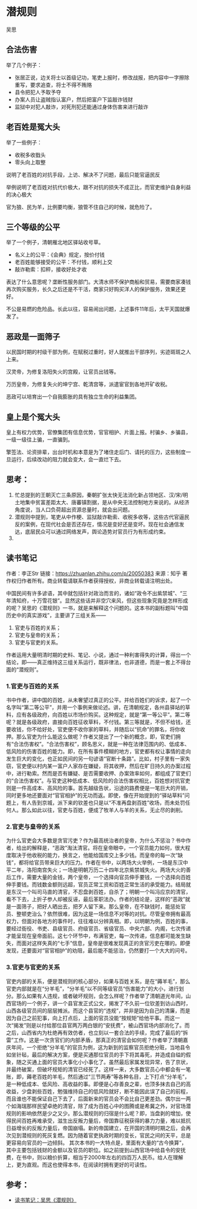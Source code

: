 # 潜规则

吴思

## 合法伤害

举了几个例子：

- 张居正说，边关将士以首级记功，笔吏上报时，修改战报，把内容中一字擦除重写，要求追查，将士不得不贿赂
- 县令把犯人予取予夺
- 办案人员让盗贼指认富户，然后把富户下监敲诈钱财
- 监狱中对犯人敲诈，对死刑犯还能通过身体伤害来进行敲诈

## 老百姓是冤大头

举了一些例子：

- 收税多收戥头
- 零头向上取整

说明了老百姓的对抗手段，上访、解决不了问题，最后只能官逼民反

举例说明了老百姓对抗代价极大，跟不对抗的损失不成正比，而官吏维护自身利益的决心极大

官为狼、民为羊，比例要均衡，狼管不住自己的时候，就危险了。

## 三个等级的公平

举了一个例子，清朝雁北地区驿站收号草。

- 名义上的公平：《会典》规定，按价付钱
- 老百姓能够接受的公平：不付钱，顺利上交
- 敲诈勒索：扣秤，接收好处才收

表达了什么意思呢？垄断性服务部门。大清水师不保护商船和贸易，需要商家凑钱再次购买服务，长久之后还是不干活，商家只好购买洋人的保护服务，效果还更好。

不公是易燃的危险品。长此以往，容易闹出问题，上述事件11年后，太平天国就爆发了。

## 恶政是一面筛子

以民国时期的村级干部为例，在赋税过重时，好人就推出干部序列，劣迹斑斑之人上来。

汉灵帝，为修复洛阳失火的宫殿，让官员出钱等。

万历皇帝，为修复失火的坤宁宫、乾清宫等，派遣宦官到各地开矿收税。

恶政可以培育出一个自我膨胀的具有独立生命的利益集团。

## 皇上是个冤大头

皇上有权力优势，官僚集团有信息优势，官官相护、片面上报。村骗乡、乡骗县，一级一级往上骗，一直骗到。

擎签法、论资排辈，出台时机和本意是为了堵住走后门、请托的压力，这些制度一旦运行，后续改动的阻力就会变大，会一直烂下去。

## 思考：

1. 忙总提到的王朝灭亡三条原因，秦朝扩张太快无法消化新占领地区、汉/宋/明土地集中贫富差距太大、唐蕃镇割据，是从中央无法控制地方来说的。从经济角度说，当人口负荷超出资源总量时，就会出问题。
2. 潜规则中提到，笔吏从中作梗、监狱敲诈勒索、收税多收等，这些古代官逼民反的案例，在现代社会是否还存在，情况是变好还是变坏。现在社会通信发达，底层民众可以通过网络发声，舆论造势对官员行为有形成约束。
3. 

## 读书笔记

作者：李正Str
链接：https://zhuanlan.zhihu.com/p/20050383
来源：知乎
著作权归作者所有。商业转载请联系作者获得授权，非商业转载请注明出处。

中国民间有许多谚语，其中就包括针对政治而言的，诸如“政令不出紫禁城”、“三年清知府，十万雪花银”。显然这些话并非空穴来风，但这些现象究竟是怎样形成的呢？吴思的《潜规则》一书，就是来解释这个问题的。这本书的副标题叫“中国历史中的真实游戏”，主要讲了三组关系——

1. 官吏与百姓的关系；
2. 官吏与皇帝的关系；
3. 官吏与官吏的关系。

作者运用大量明清时期的史料、笔记、小说，通过一种利害得失的计算，得出一个结论，即——真正维持这三组关系运行，既非律法，也非道德，而是一套上不得台面的“潜规则”。

### 1.官吏与百姓的关系

书中作者，讲中国的百姓，从未奢望过真正的公平。并给百姓们的诉求，起了一个名字叫“第二等公平”，并用一个事例来做论述。讲，在清朝规定，各州县驿站的草料，应有各级政府，向百姓以市场价购买。这种规定，就是“第一等公平”。第二等呢？就是各级政府，直接向百姓征收草料，不付钱。第三等就是，不但不给钱，还要收钱，你不给好处，官吏便不收你家的草料，并随后以“抗命”的罪名，将你收押。那么官吏为什么能这么做呢？作者又提出了一个新的概念，即，官吏们拥有“合法伤害权”。“合法伤害权”，顾名思义，就是一种在法律范围内的、低成本、低风险的伤害百姓的能力。即，在所有事件模糊的地方，官吏都有权让事情的走向发生巨大的变化，也正如民间的另一句谚语“官断十条路”。比如，村子里有一家失窃，官吏便以村内某一富户人家存在嫌疑，将其收押，然后在旷日持久的办案过程中，进行勒索。然而是否有嫌疑、是否需要收押、办案效率如何，都组成了官吏们的“合法伤害权”。与官吏这种低成本、低风险的合法伤害权相比，百姓想对抗官吏则是一件高成本、高风险的事。首先越级告状，沿途的路费便是一笔巨大的开销，同时更多地还要面对“官官相护”的无功而返。即使，像在开始提到的“驿站草料”问题上，有人告到京城，派下来的钦差也只是以“不准再盘剥百姓”收场，而未处罚任何人。那么如此以往，官吏与百姓，便成了牧羊人与羊的关系，无止尽的剥削。

### 2.官吏与皇帝的关系

为什么官吏会大多数是贪官污吏？作为最高统治者的皇帝，为什么不惩治？书中作者，给出的解释是，“恶政”淘汰清官。将在皇帝眼中，一个官员能力如何，很大程度取决于他收税的能力，换言之，他能给国库交上多少钱。而皇帝的每一次“缺钱”，都将给官员带来巨大的压力。作者在书中，以两场大火举例，一场是东汉中平二年，洛阳南宫失火；一场是明朝万历二十四年北京紫禁城失火。两场大火的善后工作，需要大量的金钱，两个皇帝，一个选择向官员伸手要钱，一个选择向百姓伸手要钱。而钱数金额则远超，官员正常工资和百姓正常生活的承受能力。结局就是东汉一个叫司马直的清官，不忍盘剥百姓，自杀了；明朝一个叫冯应京的清官，看不下去，上折子参人却被反诬，最后革职法办。作者的结论是，这样的“恶政”就是一面筛子，把好人晒出去，把歹人留下来。那么皇帝，在不缺钱时，能惩处官员、整顿吏治么？依然很难，因为这是一场信息不对等的对抗。尽管皇帝拥有最高权力，但面对各地方的事件时，往往难以分辨真相。即，以明朝为例，百姓的事，要经过衙役、书吏、县级官员、府级官员、省级官员、中央六部、内阁，七次传递才能呈现在皇帝面前。这七个环节中，布满官吏，每一次传递，信息都可能发生缺失，而面对这样失真的“七手”信息，皇帝是很难发现真正的贪官污吏在哪的。即便发现，还要面对“官官相护”的劝阻，最后能不能惩治，仍然要打一个大大的问号。

### 3.官吏与官吏的关系

官吏内部的关系，便是潜规则的核心部分，如果与百姓关系，是在“薅羊毛”，那么官吏内部就是在“分羊毛”，“分羊毛”以不同等级官员“伤害能力”的大小，进行划分。那么如果有人违规，或者破坏规则，会怎么样呢？作者举了清朝道光年间，山西官场的一个例子，讲一个县官发正式公文，揭发了不久前一位钦差到访山西时，山西各级官员间的层层摊派。而这个县官的“违规”，并非是因为自己的清廉，而是因为自己之前犯事，向上打点后，上面的官员没能“按规矩”给他平事。而这一次“揭发”则是以付给那位县官两万两白银的“安抚费”，被山西官场内部消化了。而之后，山西省内为杜绝再有效仿者，也立刻以一套合法的手续，完成了最后的“拆雷”工作。这是一次贪官们的内部矛盾，那真正的清官会如何呢？作者举了清朝嘉庆年间，一个拒绝“分羊毛”的官员为例，这为新到的监察官员拒绝分赃，当地县令如坐针毡，最后的解决方案，便是买通那位官员的手下将其毒死，并造成自缢的假象，随之买通上面的官员大事化小小事化了。虽然最后家属发现异常，告了京状，并最终破案，但破坏规矩的清官已经死了。这样一来，大多数官员心中都会有一笔账，即，薅老百姓的羊毛，然后通过“三节两寿”等各种名目，上下打点“分羊毛”，是一种低成本、低风险、高收益的事。即便是心存善良之辈，也顶多抹去自己的高收益，少盘剥些百姓，勉强维持自己的低风险就好，断不能因此误了自己的前程，而且谁也不能保证自己下去了，后面新来的官员会不会比自己更差劲。偶尔出一两个如海瑞那样民望卓绝的清官，除了成为百姓心中的图腾或是希冀之外，对官场潜规则的影响依然是少之又少。那么潜规则的归宿是什么呢？即，当盘剥的增加，使得民间百姓再难承受，滋生出反叛力量后，帝国靠征税获得的暴力力量，难以抵抗日益增长的反叛力量后，帝国崩塌。新的帝国建立，在开国的清明时期之后，会再次见到潜规则的死灰复燃。因为随着官吏执政时期的变长，官民之间的天平，总是更容易向官员的一边倾斜。 其次本书的一大特点是，里面有大量的“古今换算”，其中主要包括钱财的金额以及官员的职位。如之前提到山西官场中给县令的安抚费，在书中，则以粮价折算，相当于2000年左右的四百万人民币。给人在理解上，更为直观。而这也使得本书，在阅读时拥有更好的可读性。

## 参考：

- [读书笔记：吴思《潜规则》](https://zhuanlan.zhihu.com/p/20050383)